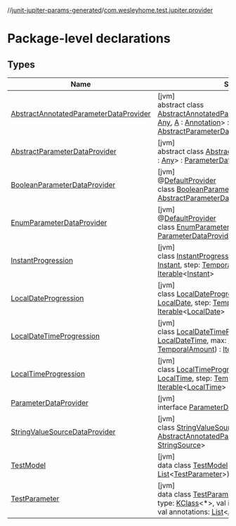 //[junit-jupiter-params-generated](../../index.md)/[com.wesleyhome.test.jupiter.provider](index.md)

# Package-level declarations

## Types

| Name | Summary |
|---|---|
| [AbstractAnnotatedParameterDataProvider](-abstract-annotated-parameter-data-provider/index.md) | [jvm]<br>abstract class [AbstractAnnotatedParameterDataProvider](-abstract-annotated-parameter-data-provider/index.md)&lt;[T](-abstract-annotated-parameter-data-provider/index.md) : [Any](https://kotlinlang.org/api/latest/jvm/stdlib/kotlin/-any/index.html), [A](-abstract-annotated-parameter-data-provider/index.md) : [Annotation](https://kotlinlang.org/api/latest/jvm/stdlib/kotlin/-annotation/index.html)&gt; : [AbstractParameterDataProvider](-abstract-parameter-data-provider/index.md)&lt;[T](-abstract-annotated-parameter-data-provider/index.md)&gt; |
| [AbstractParameterDataProvider](-abstract-parameter-data-provider/index.md) | [jvm]<br>abstract class [AbstractParameterDataProvider](-abstract-parameter-data-provider/index.md)&lt;[T](-abstract-parameter-data-provider/index.md) : [Any](https://kotlinlang.org/api/latest/jvm/stdlib/kotlin/-any/index.html)&gt; : [ParameterDataProvider](-parameter-data-provider/index.md)&lt;[T](-abstract-parameter-data-provider/index.md)&gt; |
| [BooleanParameterDataProvider](-boolean-parameter-data-provider/index.md) | [jvm]<br>@[DefaultProvider](../com.wesleyhome.test.jupiter.annotations/-default-provider/index.md)<br>class [BooleanParameterDataProvider](-boolean-parameter-data-provider/index.md) : [AbstractParameterDataProvider](-abstract-parameter-data-provider/index.md)&lt;[Boolean](https://kotlinlang.org/api/latest/jvm/stdlib/kotlin/-boolean/index.html)&gt; |
| [EnumParameterDataProvider](-enum-parameter-data-provider/index.md) | [jvm]<br>@[DefaultProvider](../com.wesleyhome.test.jupiter.annotations/-default-provider/index.md)<br>class [EnumParameterDataProvider](-enum-parameter-data-provider/index.md) : [ParameterDataProvider](-parameter-data-provider/index.md)&lt;[Enum](https://kotlinlang.org/api/latest/jvm/stdlib/kotlin/-enum/index.html)&lt;*&gt;&gt; |
| [InstantProgression](-instant-progression/index.md) | [jvm]<br>class [InstantProgression](-instant-progression/index.md)(min: [Instant](https://docs.oracle.com/javase/8/docs/api/java/time/Instant.html), max: [Instant](https://docs.oracle.com/javase/8/docs/api/java/time/Instant.html), step: [TemporalAmount](https://docs.oracle.com/javase/8/docs/api/java/time/temporal/TemporalAmount.html)) : [Iterable](https://kotlinlang.org/api/latest/jvm/stdlib/kotlin.collections/-iterable/index.html)&lt;[Instant](https://docs.oracle.com/javase/8/docs/api/java/time/Instant.html)&gt; |
| [LocalDateProgression](-local-date-progression/index.md) | [jvm]<br>class [LocalDateProgression](-local-date-progression/index.md)(min: [LocalDate](https://docs.oracle.com/javase/8/docs/api/java/time/LocalDate.html), max: [LocalDate](https://docs.oracle.com/javase/8/docs/api/java/time/LocalDate.html), step: [TemporalAmount](https://docs.oracle.com/javase/8/docs/api/java/time/temporal/TemporalAmount.html)) : [Iterable](https://kotlinlang.org/api/latest/jvm/stdlib/kotlin.collections/-iterable/index.html)&lt;[LocalDate](https://docs.oracle.com/javase/8/docs/api/java/time/LocalDate.html)&gt; |
| [LocalDateTimeProgression](-local-date-time-progression/index.md) | [jvm]<br>class [LocalDateTimeProgression](-local-date-time-progression/index.md)(min: [LocalDateTime](https://docs.oracle.com/javase/8/docs/api/java/time/LocalDateTime.html), max: [LocalDateTime](https://docs.oracle.com/javase/8/docs/api/java/time/LocalDateTime.html), step: [TemporalAmount](https://docs.oracle.com/javase/8/docs/api/java/time/temporal/TemporalAmount.html)) : [Iterable](https://kotlinlang.org/api/latest/jvm/stdlib/kotlin.collections/-iterable/index.html)&lt;[LocalDateTime](https://docs.oracle.com/javase/8/docs/api/java/time/LocalDateTime.html)&gt; |
| [LocalTimeProgression](-local-time-progression/index.md) | [jvm]<br>class [LocalTimeProgression](-local-time-progression/index.md)(min: [LocalTime](https://docs.oracle.com/javase/8/docs/api/java/time/LocalTime.html), max: [LocalTime](https://docs.oracle.com/javase/8/docs/api/java/time/LocalTime.html), step: [TemporalAmount](https://docs.oracle.com/javase/8/docs/api/java/time/temporal/TemporalAmount.html)) : [Iterable](https://kotlinlang.org/api/latest/jvm/stdlib/kotlin.collections/-iterable/index.html)&lt;[LocalTime](https://docs.oracle.com/javase/8/docs/api/java/time/LocalTime.html)&gt; |
| [ParameterDataProvider](-parameter-data-provider/index.md) | [jvm]<br>interface [ParameterDataProvider](-parameter-data-provider/index.md)&lt;[T](-parameter-data-provider/index.md) : [Any](https://kotlinlang.org/api/latest/jvm/stdlib/kotlin/-any/index.html)&gt; |
| [StringValueSourceDataProvider](-string-value-source-data-provider/index.md) | [jvm]<br>class [StringValueSourceDataProvider](-string-value-source-data-provider/index.md) : [AbstractAnnotatedParameterDataProvider](-abstract-annotated-parameter-data-provider/index.md)&lt;[String](https://kotlinlang.org/api/latest/jvm/stdlib/kotlin/-string/index.html), [StringSource](../../../annotations/annotations/com.wesleyhome.test.jupiter.annotations/-string-source/index.md)&gt; |
| [TestModel](-test-model/index.md) | [jvm]<br>data class [TestModel](-test-model/index.md)(val testParameters: [List](https://kotlinlang.org/api/latest/jvm/stdlib/kotlin.collections/-list/index.html)&lt;[TestParameter](-test-parameter/index.md)&gt;) |
| [TestParameter](-test-parameter/index.md) | [jvm]<br>data class [TestParameter](-test-parameter/index.md)(val name: [String](https://kotlinlang.org/api/latest/jvm/stdlib/kotlin/-string/index.html), val type: [KClass](https://kotlinlang.org/api/latest/jvm/stdlib/kotlin.reflect/-k-class/index.html)&lt;*&gt;, val isNullable: [Boolean](https://kotlinlang.org/api/latest/jvm/stdlib/kotlin/-boolean/index.html) = false, val annotations: [List](https://kotlinlang.org/api/latest/jvm/stdlib/kotlin.collections/-list/index.html)&lt;[Annotation](https://kotlinlang.org/api/latest/jvm/stdlib/kotlin/-annotation/index.html)&gt; = emptyList()) |
